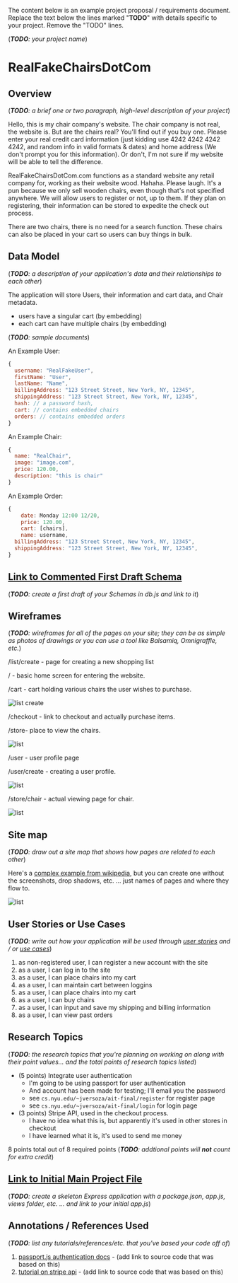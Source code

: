 The content below is an example project proposal / requirements document. Replace the text below the lines marked "__TODO__" with details specific to your project. Remove the "TODO" lines.

(___TODO__: your project name_)

# RealFakeChairsDotCom

## Overview

(___TODO__: a brief one or two paragraph, high-level description of your project_)

Hello, this is my chair company's website. The chair company is not real, the website is. But are the chairs real? You'll find out if you buy one. Please enter your real credit card information (just kidding use 4242 4242 4242 4242, and random info in valid formats & dates) and home address (We don't prompt you for this information). Or don't, I'm not sure if my website will be able to tell the difference.

RealFakeChairsDotCom.com functions as a standard website any retail company for, working as their website wood. Hahaha. Please laugh. It's a pun because we only sell wooden chairs, even though that's not specified anywhere. We will allow users to register or not, up to them. If they plan on registering, their information can be stored to expedite the check out process. 

There are two chairs, there is no need for a search function. These chairs can also be placed in your cart so users can buy things in bulk.


## Data Model

(___TODO__: a description of your application's data and their relationships to each other_) 

The application will store Users, their information and cart data, and Chair metadata. 

* users have a singular cart (by embedding)
* each cart can have multiple chairs (by embedding)

(___TODO__: sample documents_)

An Example User:

```javascript
{
  username: "RealFakeUser",
  firstName: "User",
  lastName: "Name",
  billingAddress: "123 Street Street, New York, NY, 12345",
  shippingAddress: "123 Street Street, New York, NY, 12345",
  hash: // a password hash,
  cart: // contains embedded chairs
  orders: // contains embedded orders
}
```

An Example Chair:

```javascript
{
  name: "RealChair",
  image: "image.com",
  price: 120.00,
  description: "this is chair"
}
```

An Example Order:

```javascript
{
	date: Monday 12:00 12/20,
	price: 120.00,
	cart: [chairs],
	name: username, 
  billingAddress: "123 Street Street, New York, NY, 12345",
  shippingAddress: "123 Street Street, New York, NY, 12345",
}
```


## [Link to Commented First Draft Schema](db.js) 

(___TODO__: create a first draft of your Schemas in db.js and link to it_)

## Wireframes

(___TODO__: wireframes for all of the pages on your site; they can be as simple as photos of drawings or you can use a tool like Balsamiq, Omnigraffle, etc._)

/list/create - page for creating a new shopping list

/ - basic home screen for entering the website.

/cart - cart holding various chairs the user wishes to purchase.

![list create](documentation/wireframe1.jpg)

/checkout - link to checkout and actually purchase items.

/store- place to view the chairs.

![list](documentation/wireframe2.jpg)

/user - user profile page

/user/create - creating a user profile.

![list](documentation/wireframe3.jpg)

/store/chair - actual viewing page for chair. 

![list](documentation/wireframe4.jpg)

## Site map

(___TODO__: draw out a site map that shows how pages are related to each other_)

Here's a [complex example from wikipedia](https://upload.wikimedia.org/wikipedia/commons/2/20/Sitemap_google.jpg), but you can create one without the screenshots, drop shadows, etc. ... just names of pages and where they flow to.

![list](documentation/sitemap.jpg)

## User Stories or Use Cases

(___TODO__: write out how your application will be used through [user stories](http://en.wikipedia.org/wiki/User_story#Format) and / or [use cases](https://www.mongodb.com/download-center?jmp=docs&_ga=1.47552679.1838903181.1489282706#previous)_)

1. as non-registered user, I can register a new account with the site
2. as a user, I can log in to the site
3. as a user, I can place chairs into my cart
4. as a user, I can maintain cart between loggins 
5. as a user, I can place chairs into my cart
6. as a user, I can buy chairs
7. as a user, I can input and save my shipping and billing information
8. as a user, I can view past orders

## Research Topics

(___TODO__: the research topics that you're planning on working on along with their point values... and the total points of research topics listed_)

* (5 points) Integrate user authentication
    * I'm going to be using passport for user authentication
    * And account has been made for testing; I'll email you the password
    * see <code>cs.nyu.edu/~jversoza/ait-final/register</code> for register page
    * see <code>cs.nyu.edu/~jversoza/ait-final/login</code> for login page
* (3 points) Stripe API, used in the checkout process. 
	* I have no idea what this is, but apparently it's used in other stores in checkout
	* I have learned what it is, it's used to send me money

8 points total out of 8 required points (___TODO__: addtional points will __not__ count for extra credit_)


## [Link to Initial Main Project File](app.js) 

(___TODO__: create a skeleton Express application with a package.json, app.js, views folder, etc. ... and link to your initial app.js_)

## Annotations / References Used

(___TODO__: list any tutorials/references/etc. that you've based your code off of_)

1. [passport.js authentication docs](http://passportjs.org/docs) - (add link to source code that was based on this)
2. [tutorial on stripe api](https://stripe.com/docs/api) - (add link to source code that was based on this)
